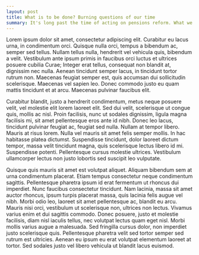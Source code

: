 ```yaml
---
layout: post
title: What is to be done? Burning questions of our time
summary: It's long past the time of acting on pensions reform. What we must do is to suck it down
---
```

Lorem ipsum dolor sit amet, consectetur adipiscing elit. Curabitur eu lacus urna, in condimentum orci. Quisque nulla orci, tempus a bibendum ac, semper sed tellus. Nullam tellus nulla, hendrerit vel vehicula quis, bibendum a velit. Vestibulum ante ipsum primis in faucibus orci luctus et ultrices posuere cubilia Curae; Integer erat tellus, consequat non blandit at, dignissim nec nulla. Aenean tincidunt semper lacus, in tincidunt tortor rutrum non. Maecenas feugiat semper est, quis accumsan dui sollicitudin scelerisque. Maecenas vel sapien leo. Donec commodo justo eu quam mattis tincidunt et at arcu. Maecenas pulvinar faucibus elit.

Curabitur blandit, justo a hendrerit condimentum, metus neque posuere velit, vel molestie elit lorem laoreet elit. Sed dui velit, scelerisque ut congue quis, mollis ac nisl. Proin facilisis, nunc ut sodales dignissim, ligula magna facilisis mi, sit amet pellentesque eros ante id nibh. Donec leo lacus, tincidunt pulvinar feugiat ac, feugiat sed nulla. Nullam at tempor libero. Mauris at risus lorem. Nulla vel mauris sit amet felis semper mollis. In hac habitasse platea dictumst. Suspendisse tincidunt, dolor laoreet dictum tempor, massa velit tincidunt magna, quis scelerisque lectus libero id mi. Suspendisse potenti. Pellentesque cursus molestie ultrices. Vestibulum ullamcorper lectus non justo lobortis sed suscipit leo vulputate.

Quisque quis mauris sit amet est volutpat aliquet. Aliquam bibendum sem at urna condimentum placerat. Etiam tempus consectetur neque condimentum sagittis. Pellentesque pharetra ipsum id erat fermentum ut rhoncus dui imperdiet. Nunc faucibus consectetur tincidunt. Nam lacinia, massa sit amet auctor rhoncus, ipsum turpis placerat massa, quis lacinia felis augue vel nibh. Morbi odio leo, laoreet sit amet pellentesque ac, blandit eu arcu. Mauris nisi orci, vestibulum ut scelerisque non, ultrices non lectus. Vivamus varius enim et dui sagittis commodo. Donec posuere, justo et molestie facilisis, diam nisl iaculis tellus, nec volutpat lectus quam eget nisl. Morbi mollis varius augue a malesuada. Sed fringilla cursus dolor, non imperdiet justo scelerisque quis. Pellentesque pharetra velit sed tortor semper sed rutrum est ultricies. Aenean eu ipsum eu erat volutpat elementum laoreet at tortor. Sed sodales justo vel libero vehicula ut blandit lacus euismod.